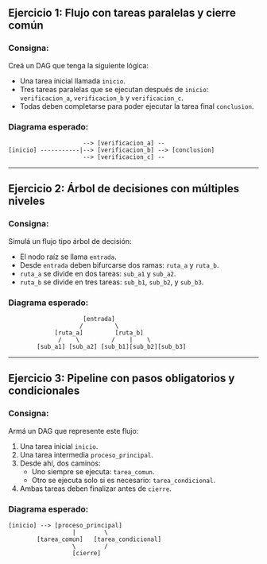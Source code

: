 ## **Ejercicio 1: Flujo con tareas paralelas y cierre común**

### Consigna:
Creá un DAG que tenga la siguiente lógica:

- Una tarea inicial llamada `inicio`.
- Tres tareas paralelas que se ejecutan después de `inicio`: `verificacion_a`, `verificacion_b` y `verificacion_c`.
- Todas deben completarse para poder ejecutar la tarea final `conclusion`.

### Diagrama esperado:
```
                     --> [verificacion_a] --
[inicio] -----------|--> [verificacion_b] --> [conclusion]
                     --> [verificacion_c] --
```

---

## **Ejercicio 2: Árbol de decisiones con múltiples niveles**

### Consigna:
Simulá un flujo tipo árbol de decisión:

- El nodo raíz se llama `entrada`.
- Desde `entrada` deben bifurcarse dos ramas: `ruta_a` y `ruta_b`.
- `ruta_a` se divide en dos tareas: `sub_a1` y `sub_a2`.
- `ruta_b` se divide en tres tareas: `sub_b1`, `sub_b2`, y `sub_b3`.

### Diagrama esperado:
```
                     [entrada]
                    /         \
             [ruta_a]         [ruta_b]
              /    \         /    |    \
        [sub_a1] [sub_a2] [sub_b1][sub_b2][sub_b3]
```

---

## **Ejercicio 3: Pipeline con pasos obligatorios y condicionales**

### Consigna:
Armá un DAG que represente este flujo:

1. Una tarea inicial `inicio`.
2. Una tarea intermedia `proceso_principal`.
3. Desde ahí, dos caminos:
   - Uno siempre se ejecuta: `tarea_comun`.
   - Otro se ejecuta solo si es necesario: `tarea_condicional`.
4. Ambas tareas deben finalizar antes de `cierre`.

### Diagrama esperado:
```
[inicio] --> [proceso_principal]
                  |        \
        [tarea_comun]   [tarea_condicional]
                  \        /
                  [cierre]
```

 